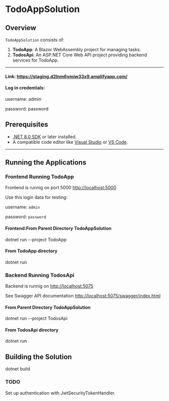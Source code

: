 # TodoAppSolution

## Overview

`TodoAppSolution` consists of:
1. **TodoApp**: A Blazor WebAssembly project for managing tasks.
2. **TodosApi**: An ASP.NET Core Web API project providing backend services for TodoApp.

---
#### Link: https://staging.d2lnm6vmiw33x9.amplifyapp.com/

#### Log in credentials: 

username: admin

password: password

## Prerequisites

- [.NET 8.0 SDK](https://dotnet.microsoft.com/download/dotnet/8.0) or later installed.
- A compatible code editor like [Visual Studio](https://visualstudio.microsoft.com/) or [VS Code](https://code.visualstudio.com/).

---

## Running the Applications

### Frontend Running TodoApp

Frontend is runnig on port 5000 [http://localhost:5000](http://localhost:5000/)

Use this login data  for testing:

username: `admin` 

password: `password`

#### Frontend:From Parent Directory TodoAppSolution

dotnet run --project TodoApp

#### From TodoApp directory

dotnet run 

### Backend Running TodosApi

Backend is runnig on [http://localhost:5075](http://localhost:5075)

See Swagger API documentation [http://localhost:5075/swagger/index.html](http://localhost:5075/swagger/index.html)

#### From Parent Directory TodoAppSolution

dotnet run --project TodosApi

#### From TodosApi directory

dotnet run 


## Building the Solution

dotnet build


### TODO

Set up authentication with  JwtSecurityTokenHandler.



